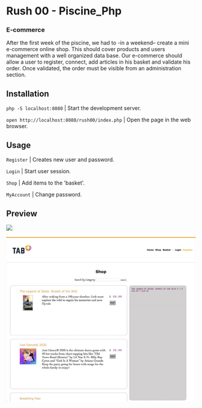# Rush 00 - Piscine_Php

### E-commerce

After the first week of the piscine, we had to -in a weekend– create a mini e-commerce online shop. This should cover products and users management with a well organized data base. Our e-commerce should allow a user to register, connect, add articles in his basket and validate his order. Once validated, the order must be visible from an administration section.

## Installation
`php -S localhost:8080` | Start the development server.

`open http://localhost:8080/rush00/index.php` | Open the page in the web browser.

## Usage
`Register` | Creates new user and password.

`Login` | Start user session.

`Shop` | Add items to the 'basket'.

`MyAccount` | Change password.

## Preview

<kbd><img src="../resources/images/commerce_1.png" width="1000"></kbd>

<kbd><img src="../resources/images/commerce_2.png" width="1000"></kbd>
